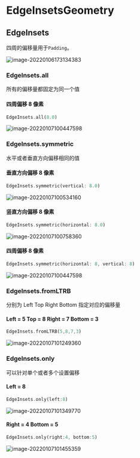 # EdgeInsetsGeometry

## EdgeInsets

四周的偏移量用于`Padding`。

![image-20220106173134383](https://gitee.com/joser_zhang/upic/raw/master/uPic/202201061731408.png)

### EdgeInsets.all

所有的偏移量都固定为同一个值

#### 四周偏移 8 像素

```dart
EdgeInsets.all(8.0)
```

![image-20220107100447598](https://gitee.com/joser_zhang/upic/raw/master/uPic/202201071004627.png)

### EdgeInsets.symmetric

水平或者垂直方向偏移相同的值

#### 垂直方向偏移 8 像素

```dart
EdgeInsets.symmetric(vertical: 8.0)
```

![image-20220107100534160](https://gitee.com/joser_zhang/upic/raw/master/uPic/202201071005180.png)

#### 竖直方向偏移 8 像素

```dart
EdgeInsets.symmetric(horizontal: 8.0)
```

![image-20220107100758360](https://gitee.com/joser_zhang/upic/raw/master/uPic/202201071007383.png)

#### 四周偏移 8 像素

```dart
EdgeInsets.symmetric(horizontal: 8, vertical: 8)
```

![image-20220107100447598](https://gitee.com/joser_zhang/upic/raw/master/uPic/202201071009464.png)

### EdgeInsets.fromLTRB

分别为 Left Top Right Bottom 指定对应的偏移量

#### Left = 5 Top = 8 Right = 7 Bottom = 3

```dart
EdgeInsets.fromLTRB(5,8,7,3)
```

![image-20220107101249360](https://gitee.com/joser_zhang/upic/raw/master/uPic/202201071012380.png)

### EdgeInsets.only

可以针对单个或者多个设置偏移

#### Left = 8

```dart
EdgeInsets.only(left:8)
```

![image-20220107101349770](https://gitee.com/joser_zhang/upic/raw/master/uPic/202201071013797.png)

#### Right = 4 Bottom = 5

```dart
EdgeInsets.only(right:4, bottom:5)
```

![image-20220107101455359](https://gitee.com/joser_zhang/upic/raw/master/uPic/202201071014380.png)





